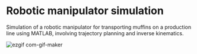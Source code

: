 # Robotic manipulator simulation

Simulation of a robotic manipulator for transporting muffins on a production line using MATLAB, involving trajectory planning and inverse kinematics. 

![ezgif com-gif-maker](https://user-images.githubusercontent.com/70666266/146537467-95feff07-1449-402d-bcf9-d2f54b1aab1f.gif)
